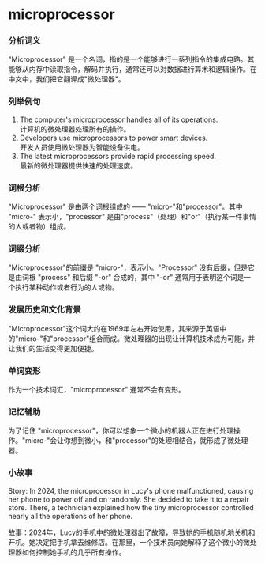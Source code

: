 # microprocessor

### 分析词义

  

"Microprocessor" 是一个名词，指的是一个能够进行一系列指令的集成电路。其能够从内存中读取指令，解码并执行，通常还可以对数据进行算术和逻辑操作。在中文中，我们把它翻译成"微处理器"。

  

### 列举例句

  

1.  The computer's microprocessor handles all of its operations.  
    计算机的微处理器处理所有的操作。
2.  Developers use microprocessors to power smart devices.  
    开发人员使用微处理器为智能设备供电。
3.  The latest microprocessors provide rapid processing speed.  
    最新的微处理器提供快速的处理速度。

  

### 词根分析

  

"Microprocessor" 是由两个词根组成的 —— "micro-"和"processor"。其中 "micro-" 表示小，"processor" 是由"process"（处理）和"or"（执行某一件事情的人或者物）组成。

  

### 词缀分析

  

"Microprocessor"的前缀是 "micro-"，表示小。"Processor" 没有后缀，但是它是由词根 "process" 和后缀 "-or" 合成的，其中 "-or" 通常用于表明这个词是一个执行某种动作或者行为的人或物。

  

### 发展历史和文化背景

  

"Microprocessor"这个词大约在1969年左右开始使用，其来源于英语中的"micro-"和"processor"组合而成。微处理器的出现让计算机技术成为可能，并让我们的生活变得更加便捷。

  

### 单词变形

  

作为一个技术词汇，"microprocessor" 通常不会有变形。

  

### 记忆辅助

  

为了记住 "microprocessor"，你可以想象一个微小的机器人正在进行处理操作。"micro-"会让你想到微小，和"processor"的处理相结合，就形成了微处理器。

  

### 小故事

  

Story: In 2024, the microprocessor in Lucy's phone malfunctioned, causing her phone to power off and on randomly. She decided to take it to a repair store. There, a technician explained how the tiny microprocessor controlled nearly all the operations of her phone.

  

故事：2024年，Lucy的手机中的微处理器出了故障，导致她的手机随机地关机和开机。她决定把手机拿去维修店。在那里，一个技术员向她解释了这个微小的微处理器如何控制她手机的几乎所有操作。
